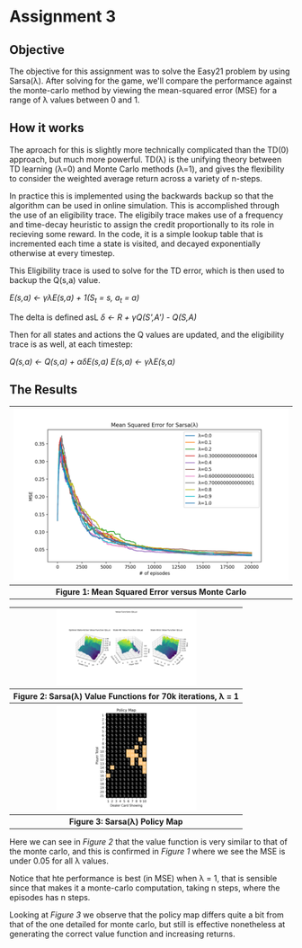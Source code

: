 # Assignment 3

## Objective

The objective for this assignment was to solve the Easy21 problem by using Sarsa(λ). After solving for the game, we'll compare the performance against the monte-carlo method by viewing the mean-squared error (MSE) for a range of λ values between 0 and 1.


## How it works

The aproach for this is slightly more technically complicated than the TD(0) approach, but much more powerful. TD(λ) is the unifying theory between TD learning (λ=0) and Monte Carlo methods (λ=1), and gives the flexibility to consider the weighted average return across a variety of n-steps.

In practice this is implemented using the backwards backup so that the algorithm can be used in online simulation. This is accomplished through the use of an eligibility trace. The eligibily trace makes use of a frequency and time-decay heuristic to assign the credit proportionally to its role in recieving some reward. In the code, it is a simple lookup table that is incremented each time a state is visited, and decayed exponentially otherwise at every timestep.

This Eligibility trace is used to solve for the TD error, which is then used to backup the Q(s,a) value.

<i>E(s,a) &#8592; &gamma;&lambda;E(s,a) + 1(S<sub>t</sub> = s, a<sub>t</sub> = a)</i>

The delta is defined asL
<i>&delta; &#8592; R + &gamma;Q(S',A') - Q(S,A)</i>

Then for all states and actions the Q values are updated, and the eligibility trace is as well, at each timestep:

<i>Q(s,a) &#8592; Q(s,a) + &alpha;&delta;E(s,a)</i>
<i>E(s,a) &#8592; &gamma;&lambda;E(s,a)</i>


## The Results

<table>
  <tr>
    <th><img src="./images/assignment3/mse.png" alt="MSE" width ="500"></th>
  </tr>
  <tr>
    <th>
      Figure 1: Mean Squared Error versus Monte Carlo
    </th>
  </tr>
</table>


<table>
  <tr>
    <tr>
      <th><img src="./images/assignment3/sarsa-value.png" alt="Sarsa Value" width ="250"></th>
    </tr>
    <tr>
      <th>
        Figure 2: Sarsa(&lambda;) Value Functions for 70k iterations, &lambda; = 1
      </th>
    </tr>
    <tr>
      <th><img src="./images/assignment3/sarsa-policy.png" alt="Sarsa Policy" width ="250"></th>
    </tr>
    <tr>
      <th>
        Figure 3: Sarsa(&lambda;) Policy Map
      </th>
    </tr>
  </tr>
</table>

Here we can see in *Figure 2* that the value function is very similar to that of the monte carlo, and this is confirmed in *Figure 1* where we see the MSE is under 0.05 for all &lambda; values. 

Notice that hte performance is best (in MSE) when &lambda; = 1, that is sensible since that makes it a monte-carlo computation, taking n steps, where the episodes has n steps.

Looking at *Figure 3* we observe that the policy map differs quite a bit from that of the one detailed for monte carlo, but still is effective nonetheless at generating the correct value function and increasing returns.
